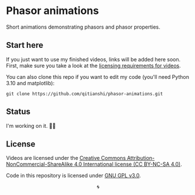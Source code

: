 # Phasor animations
Short animations demonstrating phasors and phasor properties.

## Start here
If you just want to use my finished videos, links will be added here
soon. First, make sure you take a look at the [licensing requirements
for videos](#license).

You can also clone this repo if you want to edit my code (you'll need
Python 3.10 and matplotlib):

```
git clone https://github.com/qitianshi/phasor-animations.git
```

## Status
I'm working on it. 😵‍💫

## License
Videos are licensed under the [Creative Commons
Attribution-NonCommercial-ShareAlike 4.0 International license
(CC BY-NC-SA 4.0)](https://creativecommons.org/licenses/by-nc-sa/4.0/).

Code in this repository is licensed under [GNU GPL v3.0](LICENSE).

<p align="center">🌀</p>
